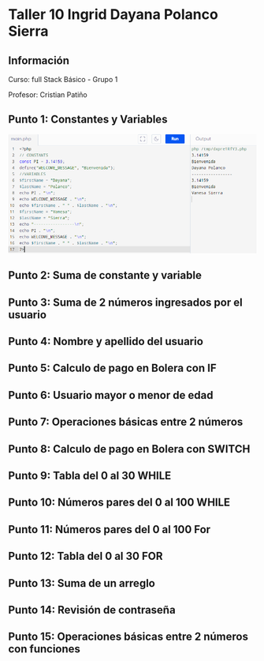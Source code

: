 <h1>Taller 10 Ingrid Dayana Polanco Sierra</h1>

<h2> Información</h2>
<p>Curso: full Stack Básico - Grupo 1 </p>
<p>Profesor: Cristian Patiño</p>

<h2> Punto 1: Constantes y Variables</h2>
<img src="./public/images/image-1.png">
<h2> Punto 2: Suma de constante y variable</h2>

<h2> Punto 3: Suma de 2 números ingresados por el usuario</h2>

<h2> Punto 4: Nombre y apellido del usuario</h2>

<h2> Punto 5: Calculo de pago en Bolera con IF</h2>

<h2> Punto 6: Usuario mayor o menor de edad</h2>

<h2> Punto 7: Operaciones básicas entre 2 números</h2>

<h2> Punto 8: Calculo de pago en Bolera con SWITCH</h2>

<h2> Punto 9: Tabla del 0 al 30 WHILE</h2>

<h2> Punto 10: Números pares del 0 al 100 WHILE</h2>

<h2> Punto 11: Números pares del 0 al 100 For</h2>

<h2> Punto 12: Tabla del 0 al 30 FOR</h2>

<h2> Punto 13: Suma de un arreglo</h2>

<h2> Punto 14: Revisión de contraseña</h2>

<h2> Punto 15: Operaciones básicas entre 2 números con funciones</h2>